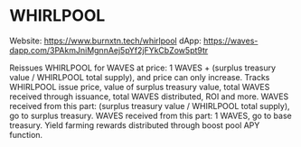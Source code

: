 # WHIRLPOOL

Website: https://www.burnxtn.tech/whirlpool
dApp: https://waves-dapp.com/3PAkmJniMgnnAej5pYf2jFYkCbZow5pt9tr

Reissues WHIRLPOOL for WAVES at price: 1 WAVES + (surplus treasury value / WHIRLPOOL total supply), and price can only increase.
Tracks WHIRLPOOL issue price, value of surplus treasury value, total WAVES received through issuance, total WAVES distributed, ROI and more.
WAVES received from this part: (surplus treasury value / WHIRLPOOL total supply), go to surplus treasury.
WAVES received from this part: 1 WAVES, go to base treasury.
Yield farming rewards distributed through boost pool APY function.
